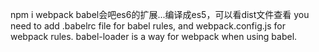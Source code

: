 npm i
webpack
babel会吧es6的扩展...编译成es5，可以看dist文件查看
you need to add .babelrc file for babel rules, 
and webpack.config.js for webpack rules.
babel-loader is a way for webpack when using babel.